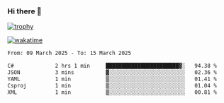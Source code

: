 ### Hi there 👋

[![trophy](https://github-profile-trophy.vercel.app/?username=cxnky&theme=dracula)](https://github.com/ryo-ma/github-profile-trophy)

[![wakatime](https://wakatime.com/badge/user/1c39c599-5497-41b9-a5be-2c4676e7fd23.svg)](https://wakatime.com/@1c39c599-5497-41b9-a5be-2c4676e7fd23)
<!--START_SECTION:waka-->

```txt
From: 09 March 2025 - To: 15 March 2025

C#             2 hrs 1 min     ███████████████████████▓░   94.38 %
JSON           3 mins          ▓░░░░░░░░░░░░░░░░░░░░░░░░   02.36 %
YAML           1 min           ▒░░░░░░░░░░░░░░░░░░░░░░░░   01.41 %
Csproj         1 min           ▒░░░░░░░░░░░░░░░░░░░░░░░░   01.04 %
XML            1 min           ▒░░░░░░░░░░░░░░░░░░░░░░░░   00.81 %
```

<!--END_SECTION:waka-->
